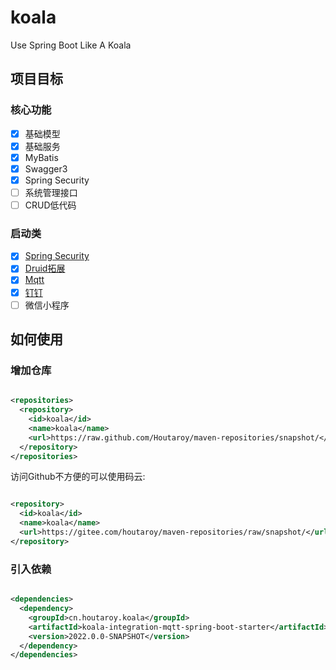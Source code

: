 # koala

Use Spring Boot Like A Koala

## 项目目标

### 核心功能

- [x] 基础模型
- [x] 基础服务
- [x] MyBatis
- [x] Swagger3
- [x] Spring Security
- [ ] 系统管理接口
- [ ] CRUD低代码

### 启动类

- [x] [Spring Security](https://github.com/Houtaroy/koala/tree/main/koala-components/koala-security-spring-boot-starter)
- [x] [Druid拓展](https://github.com/Houtaroy/koala/tree/main/koala-components/koala-druid-spring-boot-starter)
- [x] [Mqtt](https://github.com/Houtaroy/koala/tree/main/koala-components/koala-integration-mqtt-spring-boot-starter)
- [x] [钉钉](https://github.com/Houtaroy/koala/tree/main/koala-components/koala-dingtalk-spring-boot-starter)
- [ ] 微信小程序

## 如何使用

### 增加仓库

```xml

<repositories>
  <repository>
    <id>koala</id>
    <name>koala</name>
    <url>https://raw.github.com/Houtaroy/maven-repositories/snapshot/</url>
  </repository>
</repositories>
```

访问Github不方便的可以使用码云:

```xml

<repository>
  <id>koala</id>
  <name>koala</name>
  <url>https://gitee.com/houtaroy/maven-repositories/raw/snapshot/</url>
</repository>
```

### 引入依赖

```xml

<dependencies>
  <dependency>
    <groupId>cn.houtaroy.koala</groupId>
    <artifactId>koala-integration-mqtt-spring-boot-starter</artifactId>
    <version>2022.0.0-SNAPSHOT</version>
  </dependency>
</dependencies>
```